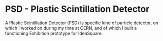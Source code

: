 # PSD - Plastic Scintillation Detector
A Plastic Scintillation Detector (PSD) is specific kind of particle detector, on which I worked on during my time at CERN, and of which I built a functioning Exhibition prototype for IdeaSquare.
